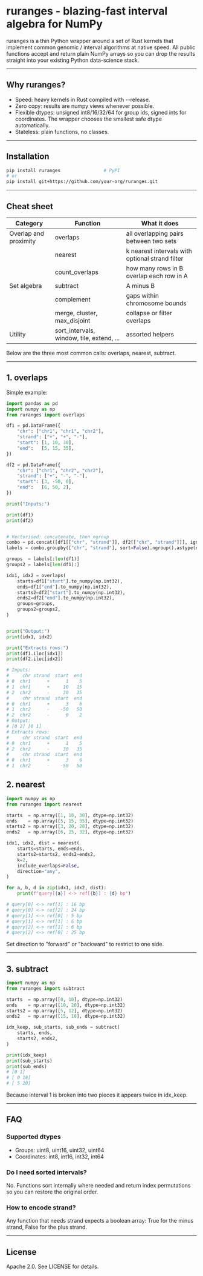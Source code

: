 # ruranges - blazing-fast interval algebra for NumPy

ruranges is a thin Python wrapper around a set of Rust kernels that implement common genomic / interval algorithms at native speed. All public functions accept and return plain NumPy arrays so you can drop the results straight into your existing Python data-science stack.

---

## Why ruranges?

* Speed: heavy kernels in Rust compiled with --release.
* Zero copy: results are numpy views whenever possible.
* Flexible dtypes: unsigned int8/16/32/64 for group ids, signed ints for coordinates. The wrapper chooses the smallest safe dtype automatically.
* Stateless: plain functions, no classes.

---

## Installation

```bash
pip install ruranges                # PyPI
# or
pip install git+https://github.com/your-org/ruranges.git
```

---

## Cheat sheet

| Category              | Function                                   | What it does                                    |
| --------------------- | ------------------------------------------ | ----------------------------------------------- |
| Overlap and proximity | overlaps                                   | all overlapping pairs between two sets          |
|                       | nearest                                    | k nearest intervals with optional strand filter |
|                       | count\_overlaps                            | how many rows in B overlap each row in A        |
| Set algebra           | subtract                                   | A minus B                                       |
|                       | complement                                 | gaps within chromosome bounds                   |
|                       | merge, cluster, max\_disjoint              | collapse or filter overlaps                     |
| Utility               | sort\_intervals, window, tile, extend, ... | assorted helpers                                |

Below are the three most common calls: overlaps, nearest, subtract.

---

## 1. overlaps

Simple example:

```python
import pandas as pd
import numpy as np
from ruranges import overlaps

df1 = pd.DataFrame({
    "chr": ["chr1", "chr1", "chr2"],
    "strand": ["+", "+", "-"],
    "start": [1, 10, 30],
    "end":   [5, 15, 35],
})

df2 = pd.DataFrame({
    "chr": ["chr1", "chr2", "chr2"],
    "strand": ["+", "-", "-"],
    "start": [3, -50, 0],
    "end":   [6, 50, 2],
})

print("Inputs:")

print(df1)
print(df2)


# Vectorised: concatenate, then ngroup
combo = pd.concat([df1[["chr", "strand"]], df2[["chr", "strand"]]], ignore_index=True)
labels = combo.groupby(["chr", "strand"], sort=False).ngroup().astype(np.uint32).to_numpy()

groups  = labels[:len(df1)]
groups2 = labels[len(df1):]

idx1, idx2 = overlaps(
    starts=df1["start"].to_numpy(np.int32),
    ends=df1["end"].to_numpy(np.int32),
    starts2=df2["start"].to_numpy(np.int32),
    ends2=df2["end"].to_numpy(np.int32),
    groups=groups,
    groups2=groups2,
)


print("Output:")
print(idx1, idx2)

print("Extracts rows:")
print(df1.iloc[idx1])
print(df2.iloc[idx2])

# Inputs:
#     chr strand  start  end
# 0  chr1      +      1    5
# 1  chr1      +     10   15
# 2  chr2      -     30   35
#     chr strand  start  end
# 0  chr1      +      3    6
# 1  chr2      -    -50   50
# 2  chr2      -      0    2
# Output:
# [0 2] [0 1]
# Extracts rows:
#     chr strand  start  end
# 0  chr1      +      1    5
# 2  chr2      -     30   35
#     chr strand  start  end
# 0  chr1      +      3    6
# 1  chr2      -    -50   50
```

## 2. nearest

```python
import numpy as np
from ruranges import nearest

starts  = np.array([1, 10, 30], dtype=np.int32)
ends    = np.array([5, 15, 35], dtype=np.int32)
starts2 = np.array([3, 20, 28], dtype=np.int32)
ends2   = np.array([6, 25, 32], dtype=np.int32)

idx1, idx2, dist = nearest(
    starts=starts, ends=ends,
    starts2=starts2, ends2=ends2,
    k=2,
    include_overlaps=False,
    direction="any",
)

for a, b, d in zip(idx1, idx2, dist):
    print(f"query[{a}] <-> ref[{b}] : {d} bp")

# query[0] <-> ref[1] : 16 bp
# query[0] <-> ref[2] : 24 bp
# query[1] <-> ref[0] : 5 bp
# query[1] <-> ref[1] : 6 bp
# query[2] <-> ref[1] : 6 bp
# query[2] <-> ref[0] : 25 bp
```

Set direction to "forward" or "backward" to restrict to one side.

---

## 3. subtract

```python
import numpy as np
from ruranges import subtract

starts  = np.array([0, 10], dtype=np.int32)
ends    = np.array([10, 20], dtype=np.int32)
starts2 = np.array([5, 12], dtype=np.int32)
ends2   = np.array([15, 18], dtype=np.int32)

idx_keep, sub_starts, sub_ends = subtract(
    starts, ends,
    starts2, ends2,
)

print(idx_keep) 
print(sub_starts)
print(sub_ends)
# [0 1]
# [ 0 18]
# [ 5 20]
```

Because interval 1 is broken into two pieces it appears twice in idx\_keep.

---

## FAQ

### Supported dtypes

* Groups: uint8, uint16, uint32, uint64
* Coordinates: int8, int16, int32, int64

### Do I need sorted intervals?

No. Functions sort internally where needed and return index permutations so you can restore the original order.

### How to encode strand?

Any function that needs strand expects a boolean array: True for the minus strand, False for the plus strand.

---

## License

Apache 2.0. See LICENSE for details.


